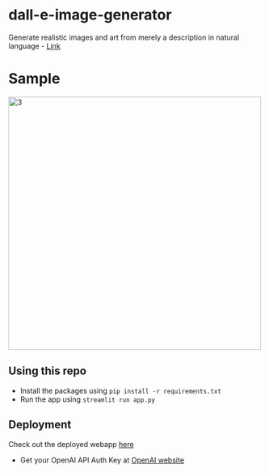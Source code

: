 # dall-e-image-generator
Generate realistic images and art from merely a description in natural language - [Link](https://dall-e-image-generator.onrender.com)

# Sample
<img width="500" alt="3" src="https://user-images.githubusercontent.com/66300465/222133357-0d6568ac-f528-425a-a8e5-4cfbba4fe812.png">


## Using this repo
* Install the packages using ```pip install -r requirements.txt```
* Run the app using ```streamlit run app.py```

## Deployment
Check out the deployed webapp [here](https://dall-e-image-generator.onrender.com)
* Get your OpenAI API Auth Key at [OpenAI website](https://beta.openai.com/account/api-keys)
